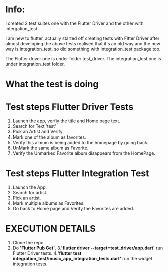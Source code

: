 # Info: 

I created 2 test suites one with the Flutter Driver and the other with intergation_test.

I am new to flutter, actually started off creating tests with Fltter Driver after almost developing the above tests realised that it's an old way and the new way is integration_test, so did something with integration_test package too.

The Flutter driver one is under folder test_driver.
The integration_test one is under integration_test folder.

# What the test is doing 

# Test steps Flutter Driver Tests
1. Launch the app, verfiy the title and Home page text.
2. Search for Text 'test'
3. Pick an Artist and Verify
4. Mark one of the album as favorites.
5. Verify this almum is being added to the homepage by going back.
6. UnMark the same album as Favorite. 
7. Verify the Unmarked Favorite album disappears from the HomePage.

# Test steps Flutter Integration Test

1. Launch the App.
2. Search for artist.
3. Pick an artist.
4. Mark multiple albums as Favorites.
5. Go back to Home page and Verify the Favorites are added.

# EXECUTION DETAILS 

1. Clone the repo.
2. Do **'Flutter Pub Get'**.
3.**'flutter driver --target=test_driver/app.dart'** run Flutter Driver tests.
4.**'flutter test integration_test/music_app_integration_tests.dart'** run the widget integration tests.

